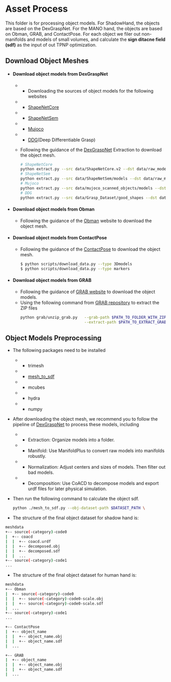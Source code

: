 # Asset Process

This folder is for processing object models. For ShadowHand, the objects are based on the DexGraspNet. For the MANO hand, the objects are based on Obman, GRAB, and ContactPose.
For each object we filer out non-manifolds and models of small volumes, and calculate the **sign ditacne field (sdf)** as the input of out TPNP optimization. 

## Download Object Meshes
  - #### Download object models from DexGraspNet
    - -  Downloading the sources of object models for the following websites
    - -  [ShapeNetCore](https://shapenet.org/)
    - -  [ShapeNetSem](https://shapenet.org/)
    - -  [Mujoco](https://github.com/kevinzakka/mujoco_scanned_objects)
    - -  [DDG](https://gamma.umd.edu/researchdirections/grasping/differentiable_grasp_planner)(Deep Differentiable Grasp)

    - Following the guidance of the [DexGraspNet](https://github.com/PKU-EPIC/DexGraspNet/tree/main/asset_process) Extraction to download the object mesh.
      ```bash
      # ShapeNetCore
      python extract.py --src data/ShapeNetCore.v2 --dst data/raw_models --set core # replace data root with yours
      # ShapeNetSem
      python extract.py --src data/ShapeNetSem/models --dst data/raw_models --set sem --meta data/ShapeNetSem/metadata.csv
      # Mujoco
      python extract.py --src data/mujoco_scanned_objects/models --dst data/raw_models --set mujoco
      # DDG
      python extract.py --src data/Grasp_Dataset/good_shapes --dst data/raw_models --set ddg
      ```
      
   - #### Download object models from Obman
      - Following the guidance of the [Obman](https://hassony2.github.io/obman) website to download the object mesh.

   - #### Download object models from ContactPose
      - Following the guidance of the [ContactPose](https://github.com/facebookresearch/ContactPose/blob/main/docs/doc.md#downloading-data) to download the object mesh.
        
        ```bash
        $ python scripts/download_data.py --type 3Dmodels
        $ python scripts/download_data.py --type markers
        ```

   - #### Download object models from GRAB
     -  Following the guidance of [GRAB website](https://grab.is.tue.mpg.de/) to download the object models.
     -  Using the following command from [GRAB repository](https://github.com/otaheri/GRAB)  to extract the ZIP files
        ```bash
        python grab/unzip_grab.py   --grab-path $PATH_TO_FOLDER_WITH_ZIP_FILES \
                                    --extract-path $PATH_TO_EXTRACT_GRAB_DATASET_TO
        ```


## Object Models Preprocessing
- The following packages need to be installed
    - - trimesh
    - - [mesh_to_sdf](https://github.com/marian42/mesh_to_sdf)
    - - mcubes
    - - hydra
    - - numpy

- After downloading the object mesh, we recommend you to follow the pipeline of [DexGraspNet](https://github.com/PKU-EPIC/DexGraspNet/tree/main/asset_process) to process these models, including 
  - - Extraction: Organize models into a folder.
  - - Manifold: Use ManifoldPlus to convert raw models into manifolds robustly.
  - - Normalization: Adjust centers and sizes of models. Then filter out bad models.
  - - Decomposition: Use CoACD to decompose models and export urdf files for later physical simulation.

- Then run the following command to calculate the object sdf.  
    ```bash
    python ./mesh_to_sdf.py --obj-dataset-path $DATASET_PATH \
    ```

- The structure of the final object dataset for shadow hand is:
```bash
meshdata
+-- source(-category)-code0
|  +-- coacd
|  |  +-- coacd.urdf
|  |  +-- decomposed.obj
|  |  +-- decomposed.sdf
|  |  ...
+-- source(-category)-code1
...
```
- The structure of the final object dataset for human hand is:
```bash
meshdata
+-- Obman
|  +-- source(-category)-code0
|  |  +-- source(-category)-code0-scale.obj
|  |  +-- source(-category)-code0-scale.sdf
|  ...
+-- source(-category)-code1
...

+-- ContactPose
|  +-- object_name
|  |  +-- object_name.obj
|  |  +-- object_name.sdf
|  ...

+-- GRAB
|  +-- object_name
|  |  +-- object_name.obj
|  |  +-- object_name.sdf
|  ...


